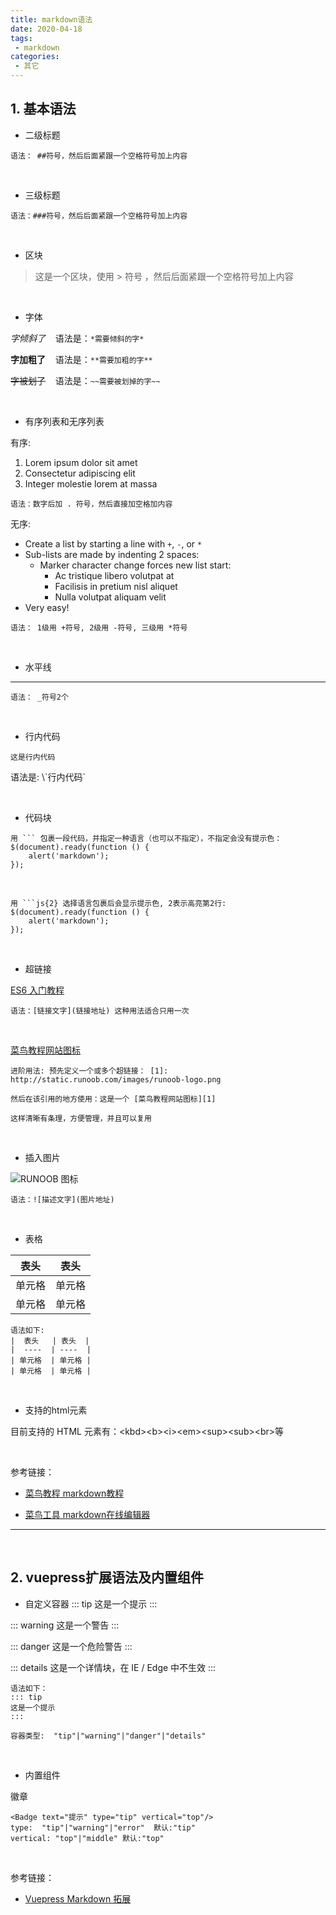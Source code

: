 ```yaml
---
title: markdown语法
date: 2020-04-18
tags: 
 - markdown
categories:
 - 其它
---
```


## 1. 基本语法

- 二级标题

`语法： ##符号，然后后面紧跟一个空格符号加上内容`

<br/>

- 三级标题

`语法：###符号，然后后面紧跟一个空格符号加上内容`

<br/>

- 区块
> 这是一个区块，使用 > 符号 ，然后后面紧跟一个空格符号加上内容

<br/>

- 字体

*字倾斜了*  <span>&nbsp;&nbsp;&nbsp;语法是：`*需要倾斜的字*`</span>

**字加粗了** <span>&nbsp;&nbsp;&nbsp;语法是：`**需要加粗的字**`</span>

~~字被划了~~   <span>&nbsp;&nbsp;&nbsp;语法是：`~~需要被划掉的字~~`</span>

<br/>

- 有序列表和无序列表

有序: 
1. Lorem ipsum dolor sit amet
2. Consectetur adipiscing elit
3. Integer molestie lorem at massa

`语法：数字后加 . 符号，然后直接加空格加内容`

无序:
+ Create a list by starting a line with `+`, `-`, or `*`
+ Sub-lists are made by indenting 2 spaces:
  - Marker character change forces new list start:
    * Ac tristique libero volutpat at
    * Facilisis in pretium nisl aliquet
    * Nulla volutpat aliquam velit
+ Very easy!

`语法： 1级用 +符号, 2级用 -符号, 三级用 *符号`

<br/>

- 水平线

___
`语法： _符号2个`

<br/>

- 行内代码

`这是行内代码`
<p>语法是: \`行内代码`</p>

<br/>

- 代码块
```
用 ``` 包裹一段代码，并指定一种语言（也可以不指定），不指定会没有提示色：
$(document).ready(function () {
    alert('markdown');
});
```

<br/>

```js{2}
用 ```js{2} 选择语言包裹后会显示提示色, 2表示高亮第2行:
$(document).ready(function () {
    alert('markdown');
});
```
<br/>

- 超链接

[ES6 入门教程](https://es6.ruanyifeng.com/)

`语法：[链接文字](链接地址) 这种用法适合只用一次`

<br/>

[1]: http://static.runoob.com/images/runoob-logo.png
[菜鸟教程网站图标][1]

`进阶用法: 预先定义一个或多个超链接： [1]: http://static.runoob.com/images/runoob-logo.png`

`然后在该引用的地方使用：这是一个 [菜鸟教程网站图标][1]`

`这样清晰有条理，方便管理，并且可以复用`

<br/>

- 插入图片

![RUNOOB 图标](http://static.runoob.com/images/runoob-logo.png)

`语法：![描述文字](图片地址)`


<br/>

- 表格

|  表头   | 表头  |
|  ----  | ----  |
| 单元格  | 单元格 |
| 单元格  | 单元格 |

```
语法如下:
|  表头   | 表头  |
|  ----  | ----  |
| 单元格  | 单元格 |
| 单元格  | 单元格 |
```
<br/>

- 支持的html元素

<p>目前支持的 HTML 元素有：&lt;kbd&gt;&lt;b&gt;&lt;i&gt;&lt;em&gt;&lt;sup&gt;&lt;sub&gt;&lt;br&gt;等</p>

<br/>

参考链接：

- [菜鸟教程 markdown教程](https://www.runoob.com/markdown/md-tutorial.html)

- [菜鸟工具 markdown在线编辑器](https://c.runoob.com/front-end/712)

______

<br/>

## 2. vuepress扩展语法及内置组件

- 自定义容器
::: tip
这是一个提示
:::

::: warning
这是一个警告
:::

::: danger
这是一个危险警告
:::

::: details
这是一个详情块，在 IE / Edge 中不生效
:::

```
语法如下：
::: tip
这是一个提示
:::

容器类型:  "tip"|"warning"|"danger"|"details"
```
<br/>

- 内置组件

徽章  <Badge text="提示" type="tip" vertical="top"/>
```
<Badge text="提示" type="tip" vertical="top"/>
type:  "tip"|"warning"|"error"  默认:"tip"
vertical: "top"|"middle" 默认:"top"
```
<br/>

参考链接：

- [Vuepress Markdown 拓展](https://www.vuepress.cn/guide/markdown.html#header-anchors)


